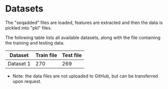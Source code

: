 # Datasets

The "seqadded" files are loaded, features are extracted and then the data is pickled into "pkl" files.

The following table lists all available datasets, along with the file containing the training and testing data.

| Dataset  | Train file | Test file |
|---|---|---|
| Dataset 1 | 270  | 269  |

* Note: the data files are not uploaded to GitHub, but can be transferred upon request.
